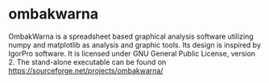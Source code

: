 # ombakwarna

OmbakWarna is a spreadsheet based graphical analysis software utilizing numpy and matplotlib as analysis and graphic tools. Its design is inspired by IgorPro software. It is licensed under GNU General Public License, version 2. The stand-alone executable can be found on https://sourceforge.net/projects/ombakwarna/
